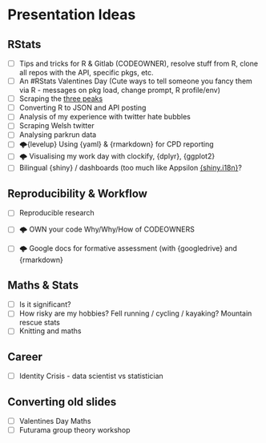 # Presentation Ideas

## RStats
- [ ] Tips and tricks for R & Gitlab (CODEOWNER), resolve stuff from R, clone all repos with the API, specific pkgs, etc.
- [ ] An #RStats Valentines Day (Cute ways to tell someone you fancy them via R - messages on pkg load, change prompt, R profile/env)
- [ ] Scraping the [three peaks](https://alpacahelly.blogspot.com/2016/03/scraping-3-peaks-codewhite-space-pre.html)
- [ ] Converting R to JSON and API posting
- [ ] Analysis of my experience with twitter hate bubbles
- [ ] Scraping Welsh twitter 
- [ ] Analysing parkrun data
- [ ] 🌩️{levelup} Using {yaml} & {rmarkdown} for CPD reporting 
- [ ] 🌩️ Visualising my work day with clockify, {dplyr}, {ggplot2}
- [ ] Bilingual {shiny} / dashboards (too much like Appsilon [{shiny.i18n}](https://appsilon.com/rapid-internationalization-of-shiny-apps-shiny-i18n-version-0-2/)?

## Reproducibility & Workflow

- [ ] Reproducible research
- [ ] 🌩️ OWN your code  Why/Why/How of CODEOWNERS
- [ ] 🌩️ Google docs for formative assessment (with {googledrive} and {rmarkdown}


## Maths & Stats

- [ ] Is it significant?
- [ ] How risky are my hobbies? Fell running / cycling / kayaking? Mountain rescue stats
- [ ] Knitting and maths

## Career

- [ ] Identity Crisis - data scientist vs statistician


## Converting old slides
- [ ] Valentines Day Maths
- [ ] Futurama group theory workshop
